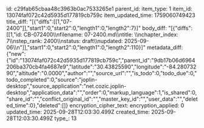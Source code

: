 id: c29fab65cbaa48c3963b0ac7533265e1
parent_id: 
item_type: 1
item_id: 13074faf072c42d5935d177819cb759c
item_updated_time: 1759060749423
title_diff: "[{\"diffs\":[[1,\"07-2400\"]],\"start1\":0,\"start2\":0,\"length1\":0,\"length2\":7}]"
body_diff: "[{\"diffs\":[[1,\"id: CB-072400\\\nfilename: 07-2400.md\\\ntitle: \\\nchapter_index: 7\\\nstep_rank: 2400\\\nstatus: draft\\\nupdated: 2025-09-06\\\n\"]],\"start1\":0,\"start2\":0,\"length1\":0,\"length2\":110}]"
metadata_diff: {"new":{"id":"13074faf072c42d5935d177819cb759c","parent_id":"9db17b06d6964206ba370cb4fa4687e9","latitude":"30.43825590","longitude":"-84.28073290","altitude":"0.0000","author":"","source_url":"","is_todo":0,"todo_due":0,"todo_completed":0,"source":"joplin-desktop","source_application":"net.cozic.joplin-desktop","application_data":"","order":0,"markup_language":1,"is_shared":0,"share_id":"","conflict_original_id":"","master_key_id":"","user_data":"","deleted_time":0},"deleted":[]}
encryption_cipher_text: 
encryption_applied: 0
updated_time: 2025-09-28T12:03:30.499Z
created_time: 2025-09-28T12:03:30.499Z
type_: 13